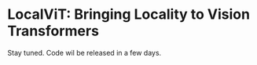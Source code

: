 # LocalViT: Bringing Locality to Vision Transformers

Stay tuned. Code wil be released in a few days.
